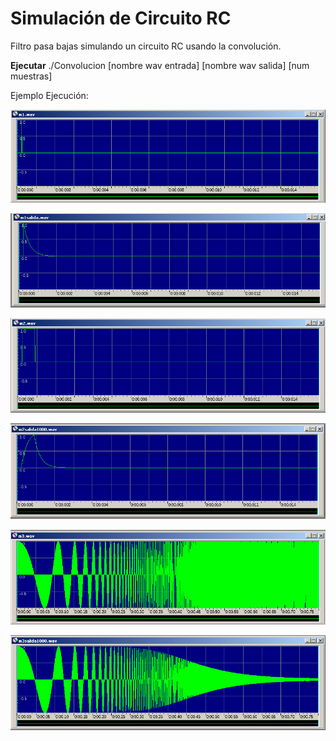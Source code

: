 # Simulación de Circuito RC

Filtro pasa bajas simulando un circuito RC usando la convolución.

**Ejecutar**
./Convolucion [nombre wav entrada] [nombre wav salida] [num muestras]

Ejemplo Ejecución:

![Muestra 1](../Convolucion/m1.png)

![Muestra 1 salida](../Convolucion/m1_salida.png)

![Muestra 2](../Convolucion/m2.png)

![Muestra 2 salida](../Convolucion/m2_salida.png)

![Muestra 3](../Convolucion/m3.png)

![Muestra 3 salida](../Convolucion/m3_salida.png)

